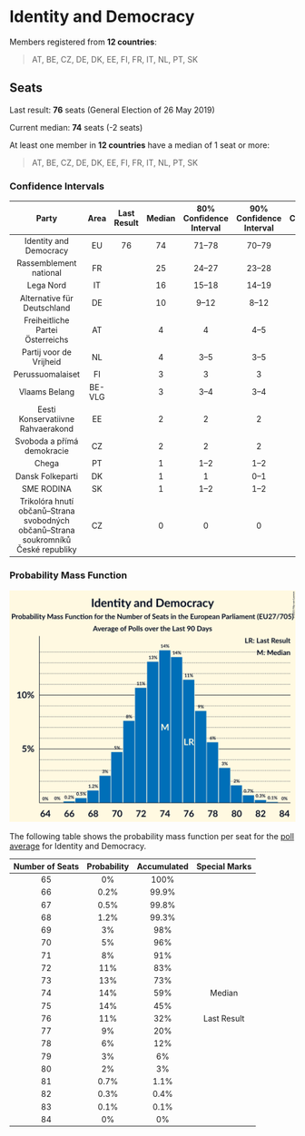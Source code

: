 # Identity and Democracy

Members registered from **12 countries**:

> AT, BE, CZ, DE, DK, EE, FI, FR, IT, NL, PT, SK

## Seats

Last result: **76** seats (General Election of 26 May 2019)

Current median: **74** seats (-2 seats)

At least one member in **12 countries** have a median of 1 seat or more:

> AT, BE, CZ, DE, DK, EE, FI, FR, IT, NL, PT, SK

### Confidence Intervals

| Party | Area | Last Result | Median | 80% Confidence Interval | 90% Confidence Interval | 95% Confidence Interval | 99% Confidence Interval |
|:-----:|:----:|:-----------:|:------:|:-----------------------:|:-----------------------:|:-----------------------:|:-----------------------:|
| Identity and Democracy | EU | 76 | 74 | 71–78 | 70–79 | 69–80 | 67–81 |
| Rassemblement national | FR | | 25 | 24–27 | 23–28 | 22–28 | 22–29 |
| Lega Nord | IT | | 16 | 15–18 | 14–19 | 14–19 | 13–21 |
| Alternative für Deutschland | DE | | 10 | 9–12 | 8–12 | 8–13 | 8–13 |
| Freiheitliche Partei Österreichs | AT | | 4 | 4 | 4–5 | 3–5 | 3–5 |
| Partij voor de Vrijheid | NL | | 4 | 3–5 | 3–5 | 3–5 | 3–5 |
| Perussuomalaiset | FI | | 3 | 3 | 3 | 3 | 2–3 |
| Vlaams Belang | BE-VLG | | 3 | 3–4 | 3–4 | 3–4 | 3–4 |
| Eesti Konservatiivne Rahvaerakond | EE | | 2 | 2 | 2 | 2 | 1–3 |
| Svoboda a přímá demokracie | CZ | | 2 | 2 | 2 | 2 | 2 |
| Chega | PT | | 1 | 1–2 | 1–2 | 1–2 | 0–3 |
| Dansk Folkeparti | DK | | 1 | 1 | 0–1 | 0–1 | 0–1 |
| SME RODINA | SK | | 1 | 1–2 | 1–2 | 1–2 | 0–2 |
| Trikolóra hnutí občanů–Strana svobodných občanů–Strana soukromníků České republiky | CZ | | 0 | 0 | 0 | 0 | 0 |

### Probability Mass Function

![Graph with seats probability mass function not yet produced](average-2021-11-30-seats-pmf-identityanddemocracy.png "Seats Probability Mass Function")

The following table shows the probability mass function per seat for the [poll average](average-2021-11-30.html) for Identity and Democracy.

| Number of Seats | Probability | Accumulated | Special Marks |
|:---------------:|:-----------:|:-----------:|:-------------:|
| 65 | 0% | 100% |  |
| 66 | 0.2% | 99.9% |  |
| 67 | 0.5% | 99.8% |  |
| 68 | 1.2% | 99.3% |  |
| 69 | 3% | 98% |  |
| 70 | 5% | 96% |  |
| 71 | 8% | 91% |  |
| 72 | 11% | 83% |  |
| 73 | 13% | 73% |  |
| 74 | 14% | 59% | Median |
| 75 | 14% | 45% |  |
| 76 | 11% | 32% | Last Result |
| 77 | 9% | 20% |  |
| 78 | 6% | 12% |  |
| 79 | 3% | 6% |  |
| 80 | 2% | 3% |  |
| 81 | 0.7% | 1.1% |  |
| 82 | 0.3% | 0.4% |  |
| 83 | 0.1% | 0.1% |  |
| 84 | 0% | 0% |  |


